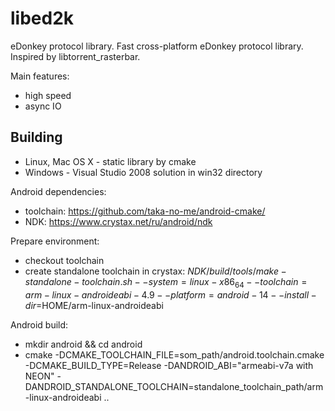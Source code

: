 libed2k
=======

eDonkey protocol library. Fast cross-platform eDonkey protocol library. Inspired by libtorrent_rasterbar.

Main features:
- high speed
- async IO

Building
--------

* Linux, Mac OS X - static library by cmake
* Windows - Visual Studio 2008 solution in win32 directory

Android dependencies:
* toolchain: https://github.com/taka-no-me/android-cmake/
* NDK: https://www.crystax.net/ru/android/ndk

Prepare environment:
* checkout toolchain
* create standalone toolchain in crystax:  $NDK/build/tools/make-standalone-toolchain.sh --system=linux-x86_64 --toolchain=arm-linux-androideabi-4.9 --platform=android-14 --install-dir=$HOME/arm-linux-androideabi

Android build:
* mkdir android && cd android
* cmake -DCMAKE_TOOLCHAIN_FILE=som_path/android.toolchain.cmake -DCMAKE_BUILD_TYPE=Release -DANDROID_ABI="armeabi-v7a with NEON" -DANDROID_STANDALONE_TOOLCHAIN=standalone_toolchain_path/arm-linux-androideabi ..
